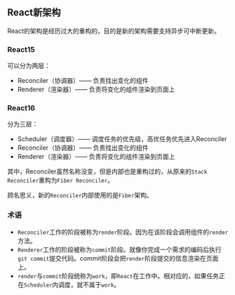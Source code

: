 ## React新架构

React的架构是经历过大的重构的，目的是新的架构需要支持异步可中断更新。

### React15
可以分为两层：  
+ Reconciler（协调器）—— 负责找出变化的组件
+ Renderer（渲染器）—— 负责将变化的组件渲染到页面上  

### React16
分为三层：
+ Scheduler（调度器）—— 调度任务的优先级，高优任务优先进入Reconciler
+ Reconciler（协调器）—— 负责找出变化的组件
+ Renderer（渲染器）—— 负责将变化的组件渲染到页面上  

其中，Reconciler虽然名称没变，但是内部也是重构过的，从原来的`Stack Reconciler`重构为`Fiber Reconciler`。  

顾名思义，新的`Reconciler`内部使用的是`Fiber`架构。

### 术语
+ `Reconciler`工作的阶段被称为`render`阶段。因为在该阶段会调用组件的`render`方法。
+ `Renderer`工作的阶段被称为`commit`阶段。就像你完成一个需求的编码后执行`git commit`提交代码。commit阶段会把`render`阶段提交的信息渲染在页面上。
+ `render`与`commit`阶段统称为`work`，即`React`在工作中。相对应的，如果任务正在`Scheduler`内调度，就不属于`work`。


